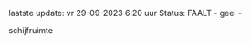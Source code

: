laatste update: 
vr 29-09-2023  6:20   uur 
Status: FAALT - geel - 
<div class="service R">schijfruimte</div>